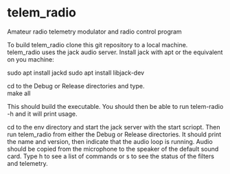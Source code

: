 # telem_radio
Amateur radio telemetry modulator and radio control program

To build telem_radio clone this git repository to a local machine.  
telem_radio uses the jack audio server.  Install jack with apt or the equivalent on you machine:

sudo apt install jackd
sudo apt install libjack-dev

cd to the Debug or Release directories and type.  
make all

This should build the executable.  You should then be able to run telem-radio -h and it will print usage.

cd to the env directory and start the jack server with the start scriopt.  Then run telem_radio from either the Debug or Release
directories.  It should print the name and version, then indicate that the audio loop is running.  Audio should be copied from the
microphone to the speaker of the default sound card.  Type h to see a list of commands or s to see the status of the filters and
telemetry.

